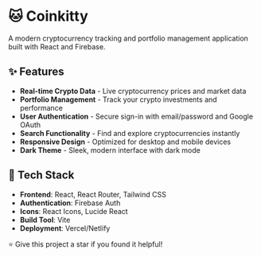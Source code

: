 # 🐱 Coinkitty

A modern cryptocurrency tracking and portfolio management application built with React and Firebase.

## ✨ Features

- **Real-time Crypto Data** - Live cryptocurrency prices and market data
- **Portfolio Management** - Track your crypto investments and performance
- **User Authentication** - Secure sign-in with email/password and Google OAuth
- **Search Functionality** - Find and explore cryptocurrencies instantly
- **Responsive Design** - Optimized for desktop and mobile devices
- **Dark Theme** - Sleek, modern interface with dark mode

## 🚀 Tech Stack

- **Frontend**: React, React Router, Tailwind CSS
- **Authentication**: Firebase Auth
- **Icons**: React Icons, Lucide React
- **Build Tool**: Vite
- **Deployment**: Vercel/Netlify


⭐ Give this project a star if you found it helpful!